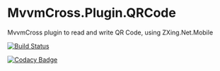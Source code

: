 # MvvmCross.Plugin.QRCode
MvvmCross plugin to read and write QR Code, using ZXing.Net.Mobile 

[![Build Status](https://bndevproject.visualstudio.com/MvxQRCode/_apis/build/status/HisCodeness.MvvmCross.Plugin.QRCode?branchName=master)](https://bndevproject.visualstudio.com/MvxQRCode/_build/latest?definitionId=14&branchName=master)

[![Codacy Badge](https://api.codacy.com/project/badge/Grade/b0ce3294c21949c9a68ce3f231e302a5)](https://www.codacy.com/manual/nicolas.barbe/MvvmCross.Plugin.QRCode?utm_source=github.com&amp;utm_medium=referral&amp;utm_content=HisCodeness/MvvmCross.Plugin.QRCode&amp;utm_campaign=Badge_Grade)
